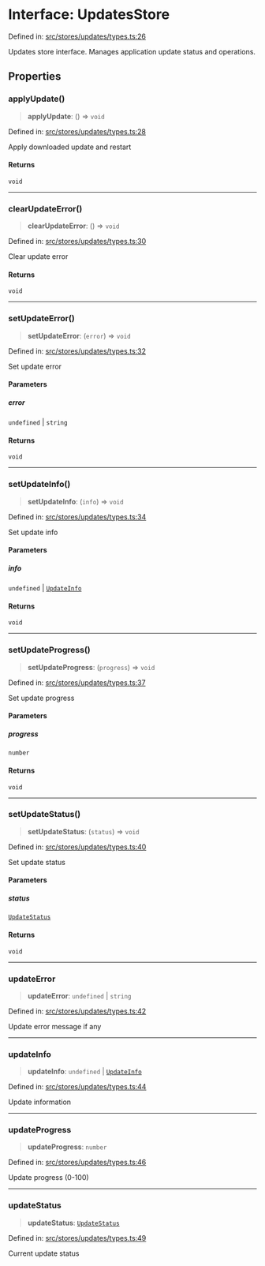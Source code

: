 # Interface: UpdatesStore

Defined in: [src/stores/updates/types.ts:26](https://github.com/Nick2bad4u/Uptime-Watcher/blob/dca5483e793478722cd3e6e125cafcec5fc771f0/src/stores/updates/types.ts#L26)

Updates store interface.
Manages application update status and operations.

## Properties

### applyUpdate()

> **applyUpdate**: () => `void`

Defined in: [src/stores/updates/types.ts:28](https://github.com/Nick2bad4u/Uptime-Watcher/blob/dca5483e793478722cd3e6e125cafcec5fc771f0/src/stores/updates/types.ts#L28)

Apply downloaded update and restart

#### Returns

`void`

***

### clearUpdateError()

> **clearUpdateError**: () => `void`

Defined in: [src/stores/updates/types.ts:30](https://github.com/Nick2bad4u/Uptime-Watcher/blob/dca5483e793478722cd3e6e125cafcec5fc771f0/src/stores/updates/types.ts#L30)

Clear update error

#### Returns

`void`

***

### setUpdateError()

> **setUpdateError**: (`error`) => `void`

Defined in: [src/stores/updates/types.ts:32](https://github.com/Nick2bad4u/Uptime-Watcher/blob/dca5483e793478722cd3e6e125cafcec5fc771f0/src/stores/updates/types.ts#L32)

Set update error

#### Parameters

##### error

`undefined` | `string`

#### Returns

`void`

***

### setUpdateInfo()

> **setUpdateInfo**: (`info`) => `void`

Defined in: [src/stores/updates/types.ts:34](https://github.com/Nick2bad4u/Uptime-Watcher/blob/dca5483e793478722cd3e6e125cafcec5fc771f0/src/stores/updates/types.ts#L34)

Set update info

#### Parameters

##### info

`undefined` | [`UpdateInfo`](UpdateInfo.md)

#### Returns

`void`

***

### setUpdateProgress()

> **setUpdateProgress**: (`progress`) => `void`

Defined in: [src/stores/updates/types.ts:37](https://github.com/Nick2bad4u/Uptime-Watcher/blob/dca5483e793478722cd3e6e125cafcec5fc771f0/src/stores/updates/types.ts#L37)

Set update progress

#### Parameters

##### progress

`number`

#### Returns

`void`

***

### setUpdateStatus()

> **setUpdateStatus**: (`status`) => `void`

Defined in: [src/stores/updates/types.ts:40](https://github.com/Nick2bad4u/Uptime-Watcher/blob/dca5483e793478722cd3e6e125cafcec5fc771f0/src/stores/updates/types.ts#L40)

Set update status

#### Parameters

##### status

[`UpdateStatus`](../../../types/type-aliases/UpdateStatus.md)

#### Returns

`void`

***

### updateError

> **updateError**: `undefined` \| `string`

Defined in: [src/stores/updates/types.ts:42](https://github.com/Nick2bad4u/Uptime-Watcher/blob/dca5483e793478722cd3e6e125cafcec5fc771f0/src/stores/updates/types.ts#L42)

Update error message if any

***

### updateInfo

> **updateInfo**: `undefined` \| [`UpdateInfo`](UpdateInfo.md)

Defined in: [src/stores/updates/types.ts:44](https://github.com/Nick2bad4u/Uptime-Watcher/blob/dca5483e793478722cd3e6e125cafcec5fc771f0/src/stores/updates/types.ts#L44)

Update information

***

### updateProgress

> **updateProgress**: `number`

Defined in: [src/stores/updates/types.ts:46](https://github.com/Nick2bad4u/Uptime-Watcher/blob/dca5483e793478722cd3e6e125cafcec5fc771f0/src/stores/updates/types.ts#L46)

Update progress (0-100)

***

### updateStatus

> **updateStatus**: [`UpdateStatus`](../../../types/type-aliases/UpdateStatus.md)

Defined in: [src/stores/updates/types.ts:49](https://github.com/Nick2bad4u/Uptime-Watcher/blob/dca5483e793478722cd3e6e125cafcec5fc771f0/src/stores/updates/types.ts#L49)

Current update status
